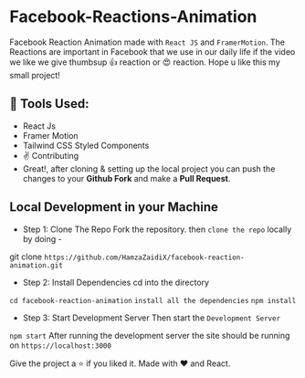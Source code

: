 # Facebook-Reactions-Animation

Facebook Reaction Animation made with `React JS` and `FramerMotion`. The Reactions are important in Facebook that we use in our daily life if the video we like we give thumbsup 👍 reaction or 😍 reaction. Hope u like this my small project!

## 🔧 Tools Used:
- React Js
- Framer Motion
- Tailwind CSS Styled Components
- ✌️ Contributing
- Great!, after cloning & setting up the local project you can push the changes to your **Github Fork** and make a **Pull Request**.

## Local Development in your Machine

- Step 1: Clone The Repo
Fork the repository. then `clone the repo` locally by doing -

git clone `https://github.com/HamzaZaidiX/facebook-reaction-animation.git`

- Step 2: Install Dependencies
cd into the directory

`cd facebook-reaction-animation`
`install all the dependencies`
`npm install`

- Step 3: Start Development Server
Then start the `Development Server`

`npm start`
After running the development server the site should be running on `https://localhost:3000`

Give the project a ⭐ if you liked it. Made with ❤️ and React.
